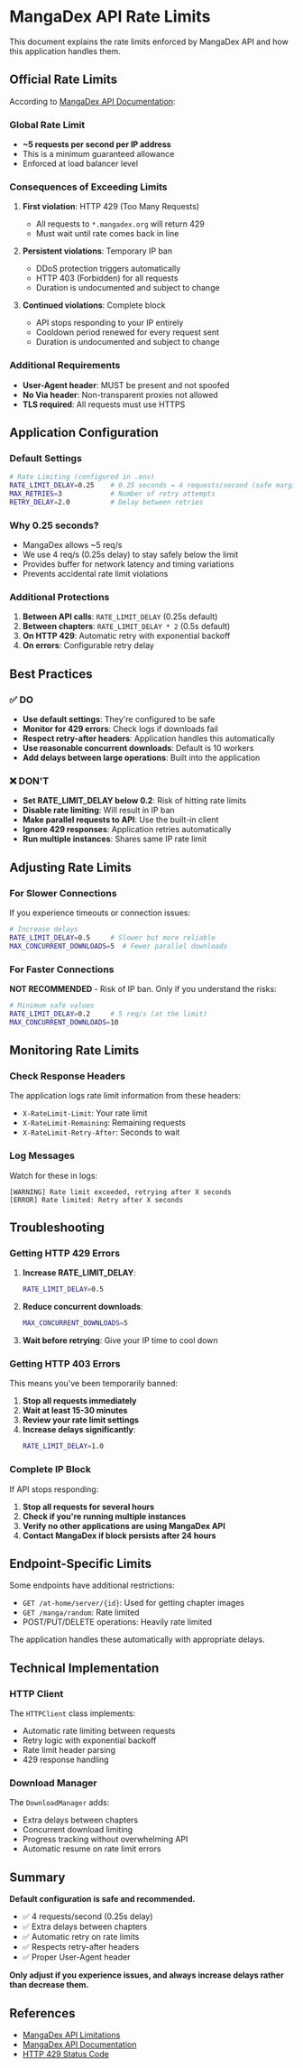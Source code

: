 # MangaDex API Rate Limits

This document explains the rate limits enforced by MangaDex API and how this application handles them.

## Official Rate Limits

According to [MangaDex API Documentation](https://api.mangadex.org/docs/2-limitations/):

### Global Rate Limit
- **~5 requests per second per IP address**
- This is a minimum guaranteed allowance
- Enforced at load balancer level

### Consequences of Exceeding Limits

1. **First violation**: HTTP 429 (Too Many Requests)
   - All requests to `*.mangadex.org` will return 429
   - Must wait until rate comes back in line

2. **Persistent violations**: Temporary IP ban
   - DDoS protection triggers automatically
   - HTTP 403 (Forbidden) for all requests
   - Duration is undocumented and subject to change

3. **Continued violations**: Complete block
   - API stops responding to your IP entirely
   - Cooldown period renewed for every request sent
   - Duration is undocumented and subject to change

### Additional Requirements

- **User-Agent header**: MUST be present and not spoofed
- **No Via header**: Non-transparent proxies not allowed
- **TLS required**: All requests must use HTTPS

## Application Configuration

### Default Settings

```bash
# Rate Limiting (configured in .env)
RATE_LIMIT_DELAY=0.25    # 0.25 seconds = 4 requests/second (safe margin)
MAX_RETRIES=3            # Number of retry attempts
RETRY_DELAY=2.0          # Delay between retries
```

### Why 0.25 seconds?

- MangaDex allows ~5 req/s
- We use 4 req/s (0.25s delay) to stay safely below the limit
- Provides buffer for network latency and timing variations
- Prevents accidental rate limit violations

### Additional Protections

1. **Between API calls**: `RATE_LIMIT_DELAY` (0.25s default)
2. **Between chapters**: `RATE_LIMIT_DELAY * 2` (0.5s default)
3. **On HTTP 429**: Automatic retry with exponential backoff
4. **On errors**: Configurable retry delay

## Best Practices

### ✅ DO

- **Use default settings**: They're configured to be safe
- **Monitor for 429 errors**: Check logs if downloads fail
- **Respect retry-after headers**: Application handles this automatically
- **Use reasonable concurrent downloads**: Default is 10 workers
- **Add delays between large operations**: Built into the application

### ❌ DON'T

- **Set RATE_LIMIT_DELAY below 0.2**: Risk of hitting rate limits
- **Disable rate limiting**: Will result in IP ban
- **Make parallel requests to API**: Use the built-in client
- **Ignore 429 responses**: Application retries automatically
- **Run multiple instances**: Shares same IP rate limit

## Adjusting Rate Limits

### For Slower Connections

If you experience timeouts or connection issues:

```bash
# Increase delays
RATE_LIMIT_DELAY=0.5     # Slower but more reliable
MAX_CONCURRENT_DOWNLOADS=5  # Fewer parallel downloads
```

### For Faster Connections

**NOT RECOMMENDED** - Risk of IP ban. Only if you understand the risks:

```bash
# Minimum safe values
RATE_LIMIT_DELAY=0.2     # 5 req/s (at the limit)
MAX_CONCURRENT_DOWNLOADS=10
```

## Monitoring Rate Limits

### Check Response Headers

The application logs rate limit information from these headers:

- `X-RateLimit-Limit`: Your rate limit
- `X-RateLimit-Remaining`: Remaining requests
- `X-RateLimit-Retry-After`: Seconds to wait

### Log Messages

Watch for these in logs:

```
[WARNING] Rate limit exceeded, retrying after X seconds
[ERROR] Rate limited: Retry after X seconds
```

## Troubleshooting

### Getting HTTP 429 Errors

1. **Increase RATE_LIMIT_DELAY**:
   ```bash
   RATE_LIMIT_DELAY=0.5
   ```

2. **Reduce concurrent downloads**:
   ```bash
   MAX_CONCURRENT_DOWNLOADS=5
   ```

3. **Wait before retrying**: Give your IP time to cool down

### Getting HTTP 403 Errors

This means you've been temporarily banned:

1. **Stop all requests immediately**
2. **Wait at least 15-30 minutes**
3. **Review your rate limit settings**
4. **Increase delays significantly**:
   ```bash
   RATE_LIMIT_DELAY=1.0
   ```

### Complete IP Block

If API stops responding:

1. **Stop all requests for several hours**
2. **Check if you're running multiple instances**
3. **Verify no other applications are using MangaDex API**
4. **Contact MangaDex if block persists after 24 hours**

## Endpoint-Specific Limits

Some endpoints have additional restrictions:

- `GET /at-home/server/{id}`: Used for getting chapter images
- `GET /manga/random`: Rate limited
- POST/PUT/DELETE operations: Heavily rate limited

The application handles these automatically with appropriate delays.

## Technical Implementation

### HTTP Client

The `HTTPClient` class implements:

- Automatic rate limiting between requests
- Retry logic with exponential backoff
- Rate limit header parsing
- 429 response handling

### Download Manager

The `DownloadManager` adds:

- Extra delays between chapters
- Concurrent download limiting
- Progress tracking without overwhelming API
- Automatic resume on rate limit errors

## Summary

**Default configuration is safe and recommended.**

- ✅ 4 requests/second (0.25s delay)
- ✅ Extra delays between chapters
- ✅ Automatic retry on rate limits
- ✅ Respects retry-after headers
- ✅ Proper User-Agent header

**Only adjust if you experience issues, and always increase delays rather than decrease them.**

## References

- [MangaDex API Limitations](https://api.mangadex.org/docs/2-limitations/)
- [MangaDex API Documentation](https://api.mangadex.org/docs/)
- [HTTP 429 Status Code](https://developer.mozilla.org/en-US/docs/Web/HTTP/Status/429)
